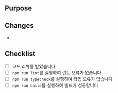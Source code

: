 ## Purpose

<!-- 이 PR의 목적을 간단히 설명해주세요 -->

## Changes

<!-- 주요 변경사항을 나열해주세요 -->

-

## Checklist

<!-- PR 제출 전 확인사항 -->

- [ ] 코드 리뷰를 받았습니다
- [ ] `npm run lint`를 실행하여 린트 오류가 없습니다
- [ ] `npm run typecheck`를 실행하여 타입 오류가 없습니다
- [ ] `npm run build`를 실행하여 빌드가 성공합니다
